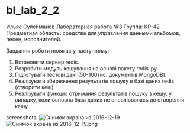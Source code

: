 # bl_lab_2_2
Ильяс Сулейманов
Лабораторная работа №3
Группа: KP-42
Предметная область: средства для управления данными альбомов, песен, исполнителей.

Завдання роботи полягає у наступному:
1. Встановити сервер redis.
2. Розробити модуль кешування на основі пакету redis-py.
3. Підготувати тестові дані (50-100тис. документів MongoDB).
4. Реалізувати збереження результатів пошуку в базі даних redis (створити
кеш).
5. Реалізувати функцію отримання результатів пошуку з кешу, у випадку,
коли основна база даних не оновлювалась до створення кешу.

screenshots:
![Снимок экрана из 2016-12-19](https://bitbucket.org/repo/X4noAy/images/494722438-%D0%A1%D0%BD%D0%B8%D0%BC%D0%BE%D0%BA%20%D1%8D%D0%BA%D1%80%D0%B0%D0%BD%D0%B0%20%D0%B8%D0%B7%202016-12-19%2004:05:06.png)
![Снимок экрана из 2016-12-19.png](https://bitbucket.org/repo/X4noAy/images/1205663062-%D0%A1%D0%BD%D0%B8%D0%BC%D0%BE%D0%BA%20%D1%8D%D0%BA%D1%80%D0%B0%D0%BD%D0%B0%20%D0%B8%D0%B7%202016-12-19%2004:07:32.png)
